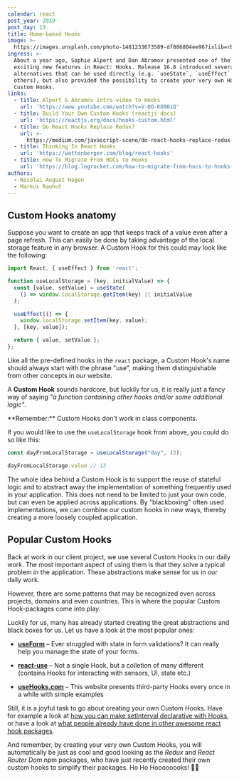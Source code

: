 ```yaml
---
calendar: react
post_year: 2019
post_day: 13
title: Home-baked Hooks
image: >-
  https://images.unsplash.com/photo-1481233673589-df886804ee96?ixlib=rb-1.2.1&auto=format&fit=crop&w=1950&q=80
ingress: >-
  About a year ago, Sophie Alpert and Dan Abramov presented one of the most
  exciting new features in React: Hooks. Release 16.8 introduced several
  alternatives that can be used directly (e.g. `useState`, `useEffect` and some
  others), but also provided the possibility to create your very own Hooks –
  Custom Hooks.
links:
  - title: Alpert & Abramov intro-video to Hooks
    url: 'https://www.youtube.com/watch?v=V-QO-KO90iQ'
  - title: Build Your Own Custom Hooks (reactjs docs)
    url: 'https://reactjs.org/docs/hooks-custom.html'
  - title: Do React Hooks Replace Redux?
    url: >-
      https://medium.com/javascript-scene/do-react-hooks-replace-redux-210bab340672
  - title: Thinking In React Hooks
    url: 'https://wattenberger.com/blog/react-hooks'
  - title: How To Migrate From HOCs to Hooks
    url: 'https://blog.logrocket.com/how-to-migrate-from-hocs-to-hooks-d0f7675fd600/'
authors:
  - Nicolai August Hagen
  - Markus Rauhut
---
```

## Custom Hooks anatomy

Suppose you want to create an app that keeps track of a value even after a page refresh. This can easily be done by taking advantage of the local storage feature in any browser. A Custom Hook for this could may look like the following:

```javascript
import React, { useEffect } from 'react';

function useLocalStorage = (key, initialValue) => {
  const [value, setValue] = useState(
    () => window.localStorage.getItem(key) || initialValue
  );

  useEffect(() => {
    window.localStorage.setItem(key, value);
  }, [key, value]);

  return { value, setValue };
};
```

Like all the pre-defined hooks in the `react` package, a Custom Hook's name should always start with the phrase "use", making them distinguishable from other concepts in our website. 

A **Custom Hook** sounds hardcore, but luckily for us, it is really just a fancy way of saying *"a function containing other hooks and/or some additional logic"*. 

<aside class="warning">
**Remember:** Custom Hooks don't work in class components.
</aside>

If you would like to use the `useLocalStorage` hook from above, you could do so like this:

```javascript
const dayFromLocalStorage = useLocalStorage("day", 13);

dayFromLocalStorage.value // 13
```

The whole idea behind a Custom Hook is to support the reuse of stateful logic and to abstract away the implementation of something frequently used in your application. This does not need to be limited to just your own code, but can even be applied across applications. By "blackboxing" often used implementations, we can combine our custom hooks in new ways, thereby creating a more loosely coupled application. 

## Popular Custom Hooks

Back at work in our client project, we use several Custom Hooks in our daily work. The most important aspect of using them is that they solve a typical problem in the application. These abstractions make sense for us in our daily work. 

However, there are some patterns that may be recognized even across projects, domains and even countries. This is where the popular Custom Hook-packages come into play. 

Luckily for us, many has already started creating the great abstractions and black boxes for us. Let us have a look at the most popular ones:

- **[useForm](https://www.npmjs.com/package/react-hook-form)** – Ever struggled with state in form validations? It can really help you manage the state of your forms.

- **[react-use](https://github.com/streamich/react-use)** – Not a single Hook, but a colletion of many different (contains Hooks for interacting with sensors, UI, state etc.) 

- **[useHooks.com](https://usehooks.com/)** – This website presents third-party Hooks every once in a while with simple examples

Still, it is a joyful task to go about creating your own Custom Hooks. Have for example a look at [how you can make setInterval declarative with Hooks](https://overreacted.io/making-setinterval-declarative-with-react-hooks/), or have a look at [what people already have done in other awesome react hook packages](https://github.com/rehooks/awesome-react-hooks#packages). 

And remember, by creating your very own Custom Hooks, you will automatically be just as cool and good looking as the *Redux* and *React Router Dom* npm packages, who have just recently created their own custom hooks to simplify their packages. Ho Ho Hoooooooks! 👊🎄

